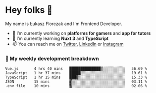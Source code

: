 # Hey folks 👋

My name is Łukasz Florczak and I'm Frontend Developer. 

- 🔭 I’m currently working on **platforms for gamers** and **app for tutors**
- 🌱 I’m currently learning **Nuxt 3** and **TypeScript**
- 📫 You can reach me on [Twitter](https://twitter.com/lukaszflorczak), [LinkedIn](https://pl.linkedin.com/in/lukasz-florczak) or [Instagram](https://instagram.com/lukaszflorczak)


### 🧮 My weekly development breakdown

<!--START_SECTION:waka-->
```text
Vue.js       4 hrs 40 mins   ██████████████▒░░░░░░░░░░   56.69 % 
JavaScript   1 hr 37 mins    █████░░░░░░░░░░░░░░░░░░░░   19.61 % 
TypeScript   1 hr 15 mins    ███▓░░░░░░░░░░░░░░░░░░░░░   15.33 % 
JSON         15 mins         ▓░░░░░░░░░░░░░░░░░░░░░░░░   03.11 % 
.env file    10 mins         ▓░░░░░░░░░░░░░░░░░░░░░░░░   02.06 % 
```
<!--END_SECTION:waka-->

<!--
**lukaszflorczak/lukaszflorczak** is a ✨ _special_ ✨ repository because its `README.md` (this file) appears on your GitHub profile.

Here are some ideas to get you started:

- 🔭 I’m currently working on ...
- 🌱 I’m currently learning ...
- 👯 I’m looking to collaborate on ...
- 🤔 I’m looking for help with ...
- 💬 Ask me about ...
- 📫 How to reach me: ...
- 😄 Pronouns: ...
- ⚡ Fun fact: ...
-->
